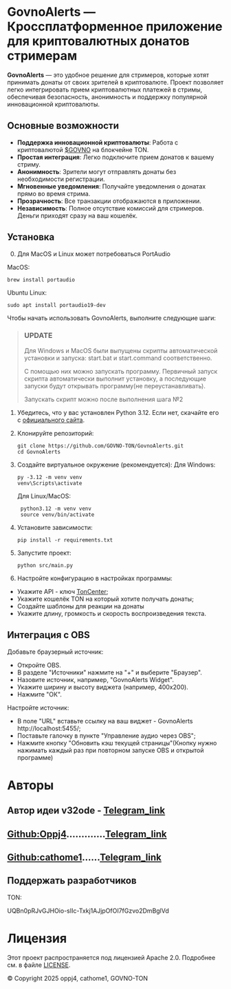 # GovnoAlerts — Кроссплатформенное приложение для криптовалютных донатов стримерам

**GovnoAlerts** — это удобное решение для стримеров, которые хотят принимать донаты от своих зрителей в криптовалюте. Проект позволяет легко интегрировать прием криптовалютных платежей в стримы, обеспечивая безопасность, анонимность и поддержку  популярной инновационной криптовалюты.

## Основные возможности

- **Поддержка инновационной криптовалюты**: Работа с криптовалютой [$GOVNO](https://tonviewer.com/EQBlWgKnh_qbFYTXfKgGAQPxkxFsArDOSr9nlARSzydpNPwA) на блокчейне TON.
- **Простая интеграция**: Легко подключите прием донатов к вашему стриму.
- **Анонимность**: Зрители могут отправлять донаты без необходимости регистрации.
- **Мгновенные уведомления**: Получайте уведомления о донатах прямо во время стрима.
- **Прозрачность**: Все транзакции отображаются в приложении.
- **Независимость**: Полное отсутствие комиссий для стримеров. Деньги приходят сразу на ваш кошелёк.

## Установка
0. Для MacOS и Linux может потребоваться PortAudio

MacOS:

``` 
brew install portaudio
```

Ubuntu Linux:

```
sudo apt install portaudio19-dev
```

Чтобы начать использовать GovnoAlerts, выполните следующие шаги:

>### UPDATE
>Для Windows и MacOS были выпущены скрипты автоматической установки и запуска: start.bat и start.command соответственно.
>
>С помощью них можно запускать программу. Первичный запуск скрипта автоматически выполнит установку, а последующие запуски будут открывать программу(не переустанавливать).
>
>Запускать скрипт можно после выполнения шага №2


1. Убедитесь, что у вас установлен Python 3.12. Если нет, скачайте его с [официального сайта](https://www.python.org/downloads/release/python-3129/).

2. Клонируйте репозиторий:
   ```
   git clone https://github.com/GOVNO-TON/GovnoAlerts.git
   cd GovnoAlerts
   ```

3. Создайте виртуальное окружение (рекомендуется):
    Для Windows:
    ```
    py -3.12 -m venv venv
    venv\Scripts\activate
    ```
    Для Linux/MacOS:    
   ```
    python3.12 -m venv venv
    source venv/bin/activate 

    ```
5. Установите зависимости:
    ```
    pip install -r requirements.txt
    ```
6. Запустите проект:

    ```
    python src/main.py
    ```
7. Настройте конфигурацию в настройках программы:
- Укажите API - ключ [TonCenter](https://t.me/toncenter);
- Укажите кошелёк TON на который хотите получать донаты;
- Создайте шаблоны для реакции на донаты
- Укажите длину, громкость и скорость воспроизведения текста.

## Интеграция с OBS
Добавьте браузерный источник:
- Откройте OBS.
- В разделе "Источники" нажмите на "+" и выберите "Браузер".
- Назовите источник, например, "GovnoAlerts Widget".
- Укажите ширину и высоту виджета (например, 400x200).
- Нажмите "ОК".

Настройте источник:
- В поле "URL" вставьте ссылку на ваш виджет - GovnoAlerts http://localhost:5455/;
- Поставьте галочку в пункте "Управление аудио через OBS";
- Нажмите кнопку "Обновить кэш текущей страницы"(Кнопку нужно нажимать каждый раз при повторном запуске OBS и открытой программе)

# Авторы
## Автор идеи v32ode - [Telegram_link](https://t.me/v32ode)
## [Github:Oppj4](https://github.com/oppj4).............[Telegram_link](https://t.me/LanArch1)
## [Github:cathome1](https://github.com/cathome1)......[Telegram_link](https://t.me/cathome)

## Поддержать разработчиков
TON:

UQBn0pRJvGJHOio-sIIc-Txkj1AJjpOfOI7fGzvo2DmBglVd

# Лицензия
Этот проект распространяется под лицензией Apache 2.0. Подробнее см. в файле [LICENSE](LICENSE).

© Copyright 2025 oppj4, cathome1, GOVNO-TON
